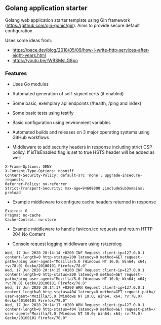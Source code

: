 ## Golang application starter
Golang web application starter template using Gin framework (https://github.com/gin-gonic/gin). Aims to provide secure default configuration.

Uses some ideas from:
* https://pace.dev/blog/2018/05/09/how-I-write-http-services-after-eight-years.html
* https://youtu.be/rWBSMsLG8po

### Features
* Uses Go modules

* Automated generation of self-signed certs (if enabled)

* Some basic, exemplary api endpoints (/health, /ping and index)

* Some basic tests using testify

* Basic configuration using environment variables

* Automated builds and releases on 3 major operating systems using GitHub workflows

* Middleware to add security headers in response including strict CSP policy. If isTlsEnabled flag is set to true HSTS header will be added as well
```
X-Frame-Options: DENY
X-Content-Type-Options: nosniff
Content-Security-Policy: default-src 'none'; upgrade-insecure-requests;
Referrer-Policy: no-referrer
Strict-Transport-Security: max-age=94608000 ;includeSubDomains; preload
```

* Example middleware to configure cache headers returned in response
```
Expires: 0
Pragma: no-cache
Cache-Control: no-store
```

* Example middleware to handle favicon.ico requests and return HTTP 204 No Content

* Console request logging middleware using rs/zerolog
```
Wed, 17 Jun 2020 20:14:14 +0200 INF Request client-ip=127.0.0.1 content-length=0 http-status=200 latency=0 method=GET request-path=/ping user-agent="Mozilla/5.0 (Windows NT 10.0; Win64; x64; rv:78.0) Gecko/20100101 Firefox/78.0"
Wed, 17 Jun 2020 20:14:15 +0200 INF Request client-ip=127.0.0.1 content-length=0 http-status=200 latency=0 method=GET request-path=/ping user-agent="Mozilla/5.0 (Windows NT 10.0; Win64; x64; rv:78.0) Gecko/20100101 Firefox/78.0"
Wed, 17 Jun 2020 20:14:17 +0200 WRN Request client-ip=127.0.0.1 content-length=0 http-status=404 latency=0 method=GET request-path=/ user-agent="Mozilla/5.0 (Windows NT 10.0; Win64; x64; rv:78.0) Gecko/20100101 Firefox/78.0"
Wed, 17 Jun 2020 20:14:17 +0200 WRN Request client-ip=127.0.0.1 content-length=0 http-status=404 latency=0 method=GET request-path=/ user-agent="Mozilla/5.0 (Windows NT 10.0; Win64; x64; rv:78.0) Gecko/20100101 Firefox/78.0"
```
